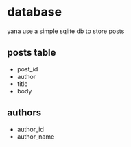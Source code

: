 database
====
yana use a simple sqlite db to store posts

posts table
----
* post_id
* author
* title
* body

authors
----
* author_id
* author_name